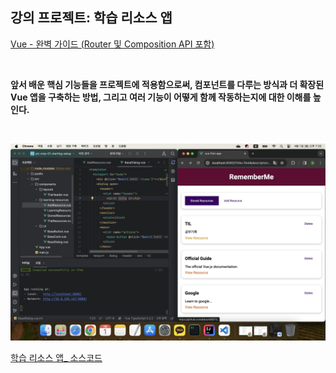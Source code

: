 ## 강의 프로젝트: 학습 리소스 앱

[Vue - 완벽 가이드 (Router 및 Composition API 포함)](https://www.udemy.com/course/vue-router-composition-api/?couponCode=ST12MT030524)

<br/>

**앞서 배운 핵심 기능들을 프로젝트에 적용함으로써, 컴포넌트를 다루는 방식과 더 확장된 Vue 앱을 구축하는 방법, 그리고 여러 기능이 어떻게 함께 작동하는지에 대한 이해를 높인다.**

<br/>

![프로젝트: 학습 리소스 앱](./img/PJ_the_learning_resources_app.png)

[학습 리소스 앱_ 소스코드](https://github.com/kduoh99/TIL/tree/main/Vue.js/Vue__The_Complete_Guide/PJ/prj-cmp-01-starting-setup/src)